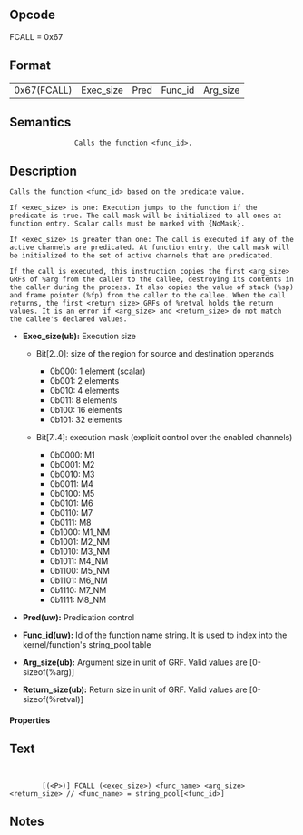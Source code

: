 <!---======================= begin_copyright_notice ============================

Copyright (C) 2020-2021 Intel Corporation

SPDX-License-Identifier: MIT

============================= end_copyright_notice ==========================-->

 

## Opcode

  FCALL = 0x67

## Format

| | | | | |
| --- | --- | --- | --- | --- |
| 0x67(FCALL) | Exec_size | Pred | Func_id | Arg_size | Return_size |


## Semantics




                    Calls the function <func_id>.

## Description



    Calls the function <func_id> based on the predicate value.

    If <exec_size> is one: Execution jumps to the function if the predicate is true. The call mask will be initialized to all ones at function entry. Scalar calls must be marked with {NoMask}.

    If <exec_size> is greater than one: The call is executed if any of the active channels are predicated. At function entry, the call mask will be initialized to the set of active channels that are predicated.

    If the call is executed, this instruction copies the first <arg_size> GRFs of %arg from the caller to the callee, destroying its contents in the caller during the process. It also copies the value of stack (%sp) and frame pointer (%fp) from the caller to the callee. When the call returns, the first <return_size> GRFs of %retval holds the return values. It is an error if <arg_size> and <return_size> do not match the callee's declared values.

- **Exec_size(ub):** Execution size
 
  - Bit[2..0]: size of the region for source and destination operands
 
    - 0b000:  1 element (scalar) 
    - 0b001:  2 elements 
    - 0b010:  4 elements 
    - 0b011:  8 elements 
    - 0b100:  16 elements 
    - 0b101:  32 elements 
  - Bit[7..4]: execution mask (explicit control over the enabled channels)
 
    - 0b0000:  M1 
    - 0b0001:  M2 
    - 0b0010:  M3 
    - 0b0011:  M4 
    - 0b0100:  M5 
    - 0b0101:  M6 
    - 0b0110:  M7 
    - 0b0111:  M8 
    - 0b1000:  M1_NM 
    - 0b1001:  M2_NM 
    - 0b1010:  M3_NM 
    - 0b1011:  M4_NM 
    - 0b1100:  M5_NM 
    - 0b1101:  M6_NM 
    - 0b1110:  M7_NM 
    - 0b1111:  M8_NM
- **Pred(uw):** Predication control

- **Func_id(uw):** Id of the function name string. It is used to index into the kernel/function's string_pool table

- **Arg_size(ub):** Argument size in unit of GRF. Valid values are  [0-sizeof(%arg)]

- **Return_size(ub):** Return size in unit of GRF. Valid values are  [0-sizeof(%retval)]

#### Properties


## Text
```
    

		[(<P>)] FCALL (<exec_size>) <func_name> <arg_size> <return_size> // <func_name> = string_pool[<func_id>]
```



## Notes


